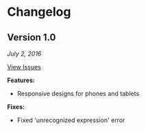 # Changelog

## Version 1.0

*July 2, 2016*

[View Issues](https://github.com/frizbit/documentation/issues?milestone=1&state=closed)

**Features:**

- Responsive designs for phones and tablets

**Fixes:**

- Fixed 'unrecognized expression' error

